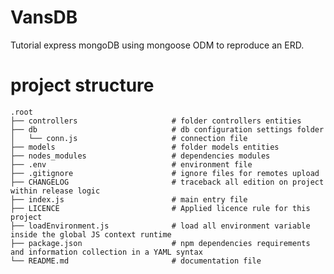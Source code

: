 # VansDB
Tutorial express mongoDB using mongoose ODM to reproduce an ERD.

# project structure

    .root
	├── controllers                    	# folder controllers entities
    ├── db                    			# db configuration settings folder
    │   └── conn.js                    	# connection file
    ├── models                         	# folder models entities
    ├── nodes_modules                   # dependencies modules
    ├── .env                            # environment file
    ├── .gitignore                      # ignore files for remotes upload
    ├── CHANGELOG                       # traceback all edition on project within release logic
    ├── index.js                        # main entry file
    ├── LICENCE                         # Applied licence rule for this project
    ├── loadEnvironment.js              # load all environment variable inside the global JS context runtime
    ├── package.json                    # npm dependencies requirements and information collection in a YAML syntax
    └── README.md                       # documentation file